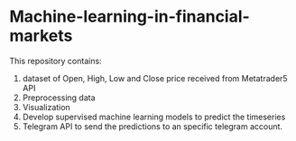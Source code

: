 # Machine-learning-in-financial-markets

This repository contains:

1. dataset of Open, High, Low and Close price received from Metatrader5 API
2. Preprocessing data
3. Visualization
4. Develop supervised machine learning models to predict the timeseries
5. Telegram API to send the predictions to an specific telegram account.

